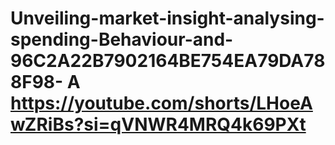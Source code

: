 # Unveiling-market-insight-analysing-spending-Behaviour-and-96C2A22B7902164BE754EA79DA788F98- A                                                                                                    https://youtube.com/shorts/LHoeAwZRiBs?si=qVNWR4MRQ4k69PXt               

